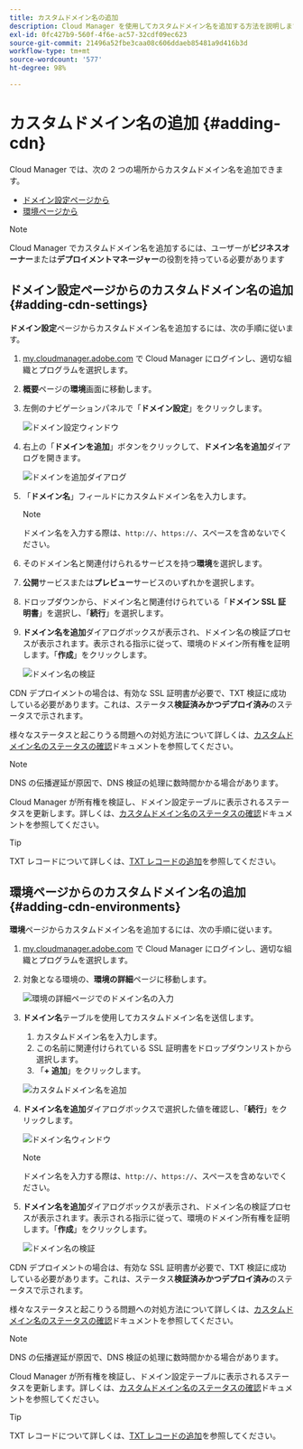 ```yaml
---
title: カスタムドメイン名の追加
description: Cloud Manager を使用してカスタムドメイン名を追加する方法を説明します。
exl-id: 0fc427b9-560f-4f6e-ac57-32cdf09ec623
source-git-commit: 21496a52fbe3caa08c606ddaeb85481a9d416b3d
workflow-type: tm+mt
source-wordcount: '577'
ht-degree: 98%

---
```


# カスタムドメイン名の追加 {#adding-cdn}

Cloud Manager では、次の 2 つの場所からカスタムドメイン名を追加できます。

* [ドメイン設定ページから](#adding-cdn-settings)
* [環境ページから](#adding-cdn-environments)

>[!NOTE]
>
>Cloud Manager でカスタムドメイン名を追加するには、ユーザーが&#x200B;**ビジネスオーナー**&#x200B;または&#x200B;**デプロイメントマネージャー**&#x200B;の役割を持っている必要があります

## ドメイン設定ページからのカスタムドメイン名の追加 {#adding-cdn-settings}

**ドメイン設定**&#x200B;ページからカスタムドメイン名を追加するには、次の手順に従います。

1. [my.cloudmanager.adobe.com](https://my.cloudmanager.adobe.com/) で Cloud Manager にログインし、適切な組織とプログラムを選択します。

1. **概要**&#x200B;ページの&#x200B;**環境**&#x200B;画面に移動します。

1. 左側のナビゲーションパネルで「**ドメイン設定**」をクリックします。

   ![ドメイン設定ウィンドウ](/help/implementing/cloud-manager/assets/cdn/cdn-create.png)

1. 右上の「**ドメインを追加**」ボタンをクリックして、**ドメイン名を追加**&#x200B;ダイアログを開きます。

   ![ドメインを追加ダイアログ](/help/implementing/cloud-manager/assets/cdn/add-cdn1.png)

1. 「**ドメイン名**」フィールドにカスタムドメイン名を入力します。

   >[!NOTE]
   >
   >ドメイン名を入力する際は、`http://`、`https://`、スペースを含めないでください。

1. そのドメイン名と関連付けられるサービスを持つ&#x200B;**環境**&#x200B;を選択します。

1. **公開**&#x200B;サービスまたは&#x200B;**プレビュー**&#x200B;サービスのいずれかを選択します。

1. ドロップダウンから、ドメイン名と関連付けられている「**ドメイン SSL 証明書**」を選択し、「**続行**」を選択します。

1. **ドメイン名を追加**&#x200B;ダイアログボックスが表示され、ドメイン名の検証プロセスが表示されます。表示される指示に従って、環境のドメイン所有権を証明します。「**作成**」をクリックします。

   ![ドメイン名の検証](/help/implementing/cloud-manager/assets/cdn/cdn-create6.png)

CDN デプロイメントの場合は、有効な SSL 証明書が必要で、TXT 検証に成功している必要があります。これは、ステータス&#x200B;**検証済みかつデプロイ済み**&#x200B;のステータスで示されます。

様々なステータスと起こりうる問題への対処方法について詳しくは、[カスタムドメイン名のステータスの確認](/help/implementing/cloud-manager/custom-domain-names/check-domain-name-status.md)ドキュメントを参照してください。

>[!NOTE]
>
>DNS の伝播遅延が原因で、DNS 検証の処理に数時間かかる場合があります。
>
>Cloud Manager が所有権を検証し、ドメイン設定テーブルに表示されるステータスを更新します。詳しくは、[カスタムドメイン名のステータスの確認](/help/implementing/cloud-manager/custom-domain-names/check-domain-name-status.md)ドキュメントを参照してください。

>[!TIP]
>
>TXT レコードについて詳しくは、[TXT レコードの追加](/help/implementing/cloud-manager/custom-domain-names/add-text-record.md)を参照してください。

## 環境ページからのカスタムドメイン名の追加 {#adding-cdn-environments}

**環境**&#x200B;ページからカスタムドメイン名を追加するには、次の手順に従います。

1. [my.cloudmanager.adobe.com](https://my.cloudmanager.adobe.com/) で Cloud Manager にログインし、適切な組織とプログラムを選択します。

1. 対象となる環境の、**環境の詳細**&#x200B;ページに移動します。

   ![環境の詳細ページでのドメイン名の入力](/help/implementing/cloud-manager/assets/cdn/cdn-create4.png)

1. **ドメイン名**&#x200B;テーブルを使用してカスタムドメイン名を送信します。

   1. カスタムドメイン名を入力します。
   1. この名前に関連付けられている SSL 証明書をドロップダウンリストから選択します。
   1. 「**+ 追加**」をクリックします。

   ![カスタムドメイン名を追加](/help/implementing/cloud-manager/assets/cdn/cdn-create3.png)

1. **ドメイン名を追加**&#x200B;ダイアログボックスで選択した値を確認し、「**続行**」をクリックします。

   ![ドメイン名ウィンドウ](/help/implementing/cloud-manager/assets/cdn/cdn-create5.png)

   >[!NOTE]
   >
   >ドメイン名を入力する際は、`http://`、`https://`、スペースを含めないでください。

1. **ドメイン名を追加**&#x200B;ダイアログボックスが表示され、ドメイン名の検証プロセスが表示されます。表示される指示に従って、環境のドメイン所有権を証明します。「**作成**」をクリックします。

   ![ドメイン名の検証](/help/implementing/cloud-manager/assets/cdn/cdn-create6.png)

CDN デプロイメントの場合は、有効な SSL 証明書が必要で、TXT 検証に成功している必要があります。これは、ステータス&#x200B;**検証済みかつデプロイ済み**&#x200B;のステータスで示されます。

様々なステータスと起こりうる問題への対処方法について詳しくは、[カスタムドメイン名のステータスの確認](/help/implementing/cloud-manager/custom-domain-names/check-domain-name-status.md)ドキュメントを参照してください。

>[!NOTE]
>
>DNS の伝播遅延が原因で、DNS 検証の処理に数時間かかる場合があります。
>
>Cloud Manager が所有権を検証し、ドメイン設定テーブルに表示されるステータスを更新します。詳しくは、[カスタムドメイン名のステータスの確認](/help/implementing/cloud-manager/custom-domain-names/check-domain-name-status.md)ドキュメントを参照してください。

>[!TIP]
>
>TXT レコードについて詳しくは、[TXT レコードの追加](/help/implementing/cloud-manager/custom-domain-names/add-text-record.md)を参照してください。
